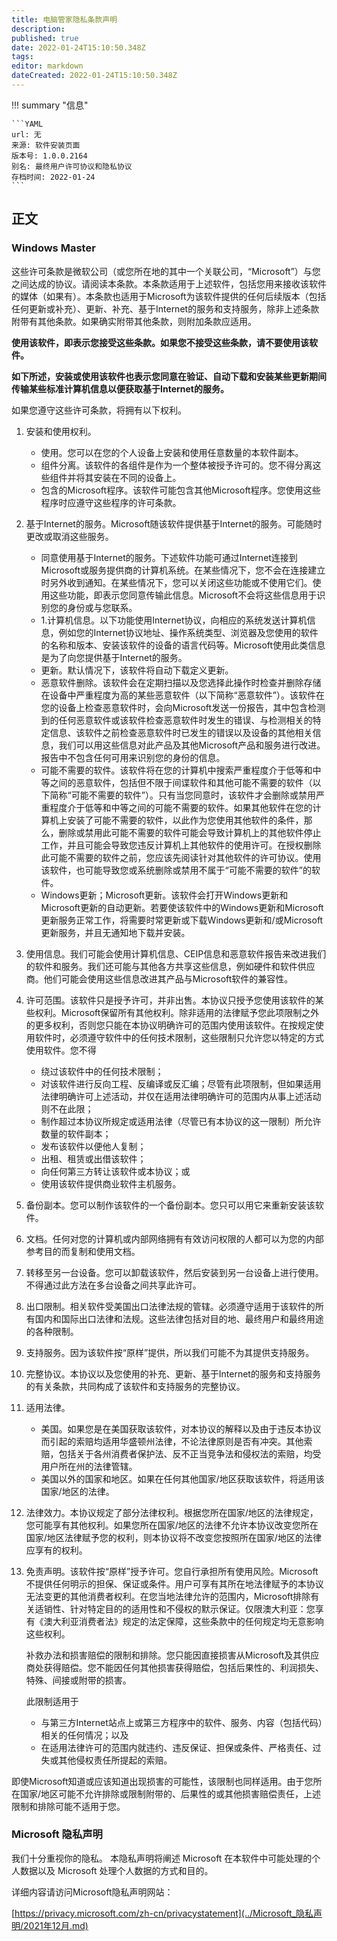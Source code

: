 ```yaml
---
title: 电脑管家隐私条款声明
description:
published: true
date: 2022-01-24T15:10:50.348Z
tags:
editor: markdown
dateCreated: 2022-01-24T15:10:50.348Z
---
```


!!! summary "信息"

    ```YAML
    url: 无
    来源: 软件安装页面
    版本号: 1.0.0.2164
    别名: 最终用户许可协议和隐私协议
    存档时间: 2022-01-24
    ```

## 正文

### Windows Master

这些许可条款是微软公司（或您所在地的其中一个关联公司，“Microsoft”）与您之间达成的协议。请阅读本条款。本条款适用于上述软件，包括您用来接收该软件的媒体（如果有）。本条款也适用于Microsoft为该软件提供的任何后续版本（包括任何更新或补充）、更新、补充、基于Internet的服务和支持服务，除非上述条款附带有其他条款。如果确实附带其他条款，则附加条款应适用。

**使用该软件，即表示您接受这些条款。如果您不接受这些条款，请不要使用该软件。**

**如下所述，安装或使用该软件也表示您同意在验证、自动下载和安装某些更新期间传输某些标准计算机信息以便获取基于Internet的服务。**

如果您遵守这些许可条款，将拥有以下权利。

1. 安装和使用权利。

    + 使用。您可以在您的个人设备上安装和使用任意数量的本软件副本。
    + 组件分离。该软件的各组件是作为一个整体被授予许可的。您不得分离这些组件并将其安装在不同的设备上。
    + 包含的Microsoft程序。该软件可能包含其他Microsoft程序。您使用这些程序时应遵守这些程序的许可条款。

2. 基于Internet的服务。Microsoft随该软件提供基于Internet的服务。可能随时更改或取消这些服务。

    + 同意使用基于Internet的服务。下述软件功能可通过Internet连接到Microsoft或服务提供商的计算机系统。在某些情况下，您不会在连接建立时另外收到通知。在某些情况下，您可以关闭这些功能或不使用它们。使用这些功能，即表示您同意传输此信息。Microsoft不会将这些信息用于识别您的身份或与您联系。
    + 1.计算机信息。以下功能使用Internet协议，向相应的系统发送计算机信息，例如您的Internet协议地址、操作系统类型、浏览器及您使用的软件的名称和版本、安装该软件的设备的语言代码等。Microsoft使用此类信息是为了向您提供基于Internet的服务。
    + 更新。默认情况下，该软件将自动下载定义更新。
    + 恶意软件删除。该软件会在定期扫描以及您选择此操作时检查并删除存储在设备中严重程度为高的某些恶意软件（以下简称“恶意软件”）。该软件在您的设备上检查恶意软件时，会向Microsoft发送一份报告，其中包含检测到的任何恶意软件或该软件检查恶意软件时发生的错误、与检测相关的特定信息、该软件之前检查恶意软件时已发生的错误以及设备的其他相关信息，我们可以用这些信息对此产品及其他Microsoft产品和服务进行改进。报告中不包含任何可用来识别您的身份的信息。
    + 可能不需要的软件。该软件将在您的计算机中搜索严重程度介于低等和中等之间的恶意软件，包括但不限于间谍软件和其他可能不需要的软件（以下简称“可能不需要的软件”）。只有当您同意时，该软件才会删除或禁用严重程度介于低等和中等之间的可能不需要的软件。如果其他软件在您的计算机上安装了可能不需要的软件，以此作为您使用其他软件的条件，那么，删除或禁用此可能不需要的软件可能会导致计算机上的其他软件停止工作，并且可能会导致您违反计算机上其他软件的使用许可。在授权删除此可能不需要的软件之前，您应该先阅读针对其他软件的许可协议。使用该软件，也可能导致您或系统删除或禁用不属于“可能不需要的软件”的软件。
    + Windows更新；Microsoft更新。该软件会打开Windows更新和Microsoft更新的自动更新。若要使该软件中的Windows更新和Microsoft更新服务正常工作，将需要时常更新或下载Windows更新和/或Microsoft更新服务，并且无通知地下载并安装。

3. 使用信息。我们可能会使用计算机信息、CEIP信息和恶意软件报告来改进我们的软件和服务。我们还可能与其他各方共享这些信息，例如硬件和软件供应商。他们可能会使用这些信息改进其产品与Microsoft软件的兼容性。

4. 许可范围。该软件只是授予许可，并非出售。本协议只授予您使用该软件的某些权利。Microsoft保留所有其他权利。除非适用的法律赋予您此项限制之外的更多权利，否则您只能在本协议明确许可的范围内使用该软件。在按规定使用软件时，必须遵守软件中的任何技术限制，这些限制只允许您以特定的方式使用软件。您不得

    + 绕过该软件中的任何技术限制；
    + 对该软件进行反向工程、反编译或反汇编；尽管有此项限制，但如果适用法律明确许可上述活动，并仅在适用法律明确许可的范围内从事上述活动则不在此限；
    + 制作超过本协议所规定或适用法律（尽管已有本协议的这一限制）所允许数量的软件副本；
    + 发布该软件以便他人复制；
    + 出租、租赁或出借该软件；
    + 向任何第三方转让该软件或本协议；或
    + 使用该软件提供商业软件主机服务。

5. 备份副本。您可以制作该软件的一个备份副本。您只可以用它来重新安装该软件。

6. 文档。任何对您的计算机或内部网络拥有有效访问权限的人都可以为您的内部参考目的而复制和使用文档。

7. 转移至另一台设备。您可以卸载该软件，然后安装到另一台设备上进行使用。不得通过此方法在多台设备之间共享此许可。

8. 出口限制。相关软件受美国出口法律法规的管辖。必须遵守适用于该软件的所有国内和国际出口法律和法规。这些法律包括对目的地、最终用户和最终用途的各种限制。 

9.  支持服务。因为该软件按“原样”提供，所以我们可能不为其提供支持服务。

10. 完整协议。本协议以及您使用的补充、更新、基于Internet的服务和支持服务的有关条款，共同构成了该软件和支持服务的完整协议。

11. 适用法律。

    + 美国。如果您是在美国获取该软件，对本协议的解释以及由于违反本协议而引起的索赔均适用华盛顿州法律，不论法律原则是否有冲突。其他索赔，包括关于各州消费者保护法、反不正当竞争法和侵权法的索赔，均受用户所在州的法律管辖。
    + 美国以外的国家和地区。如果在任何其他国家/地区获取该软件，将适用该国家/地区的法律。

12. 法律效力。本协议规定了部分法律权利。根据您所在国家/地区的法律规定，您可能享有其他权利。如果您所在国家/地区的法律不允许本协议改变您所在国家/地区法律赋予您的权利，则本协议将不改变您按照所在国家/地区的法律应享有的权利。

13. 免责声明。该软件按“原样”授予许可。您自行承担所有使用风险。Microsoft不提供任何明示的担保、保证或条件。用户可享有其所在地法律赋予的本协议无法变更的其他消费者权利。在您当地法律允许的范围内，Microsoft排除有关适销性、针对特定目的的适用性和不侵权的默示保证。仅限澳大利亚：您享有《澳大利亚消费者法》规定的法定保障，这些条款中的任何规定均无意影响这些权利。

    补救办法和损害赔偿的限制和排除。您只能因直接损害从Microsoft及其供应商处获得赔偿。您不能因任何其他损害获得赔偿，包括后果性的、利润损失、特殊、间接或附带的损害。

    此限制适用于

    + 与第三方Internet站点上或第三方程序中的软件、服务、内容（包括代码）相关的任何情况；以及
    + 在适用法律许可的范围内就违约、违反保证、担保或条件、严格责任、过失或其他侵权责任所提起的索赔。

即使Microsoft知道或应该知道出现损害的可能性，该限制也同样适用。由于您所在国家/地区可能不允许排除或限制附带的、后果性的或其他损害赔偿责任，上述限制和排除可能不适用于您。

### Microsoft 隐私声明

我们十分重视你的隐私。 本隐私声明将阐述 Microsoft 在本软件中可能处理的个人数据以及 Microsoft 处理个人数据的方式和目的。

详细内容请访问Microsoft隐私声明网站：

[https://privacy.microsoft.com/zh-cn/privacystatement](../Microsoft_隐私声明/2021年12月.md)

